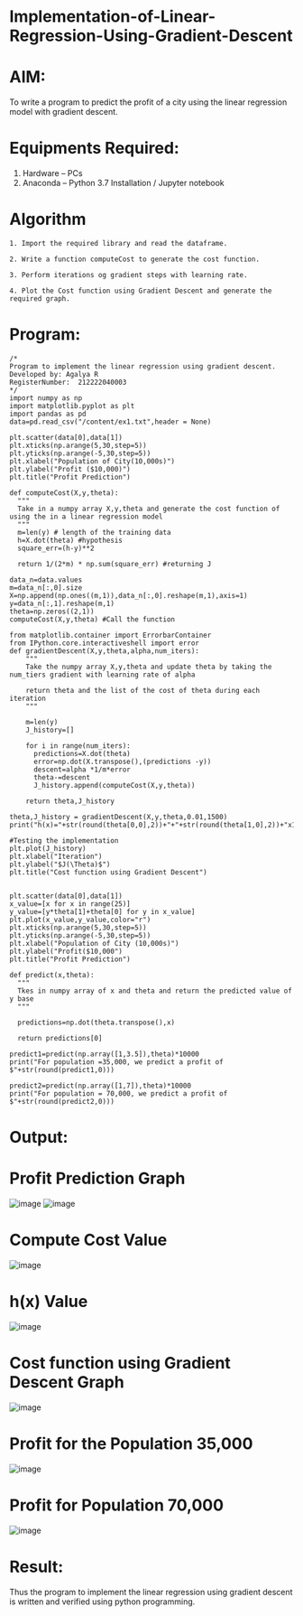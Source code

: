 # Implementation-of-Linear-Regression-Using-Gradient-Descent
# AIM:

To write a program to predict the profit of a city using the linear regression model with gradient descent.
# Equipments Required:

   1. Hardware – PCs
   2. Anaconda – Python 3.7 Installation / Jupyter notebook

# Algorithm

    1. Import the required library and read the dataframe.

    2. Write a function computeCost to generate the cost function.

    3. Perform iterations og gradient steps with learning rate.

    4. Plot the Cost function using Gradient Descent and generate the required graph.

# Program:
```
/*
Program to implement the linear regression using gradient descent.
Developed by: Agalya R
RegisterNumber:  212222040003
*/
import numpy as np
import matplotlib.pyplot as plt
import pandas as pd
data=pd.read_csv("/content/ex1.txt",header = None)

plt.scatter(data[0],data[1])
plt.xticks(np.arange(5,30,step=5))
plt.yticks(np.arange(-5,30,step=5))
plt.xlabel("Population of City(10,000s)")
plt.ylabel("Profit ($10,000)")
plt.title("Profit Prediction")

def computeCost(X,y,theta):
  """
  Take in a numpy array X,y,theta and generate the cost function of using the in a linear regression model
  """
  m=len(y) # length of the training data
  h=X.dot(theta) #hypothesis
  square_err=(h-y)**2

  return 1/(2*m) * np.sum(square_err) #returning J

data_n=data.values
m=data_n[:,0].size
X=np.append(np.ones((m,1)),data_n[:,0].reshape(m,1),axis=1)
y=data_n[:,1].reshape(m,1)
theta=np.zeros((2,1))
computeCost(X,y,theta) #Call the function

from matplotlib.container import ErrorbarContainer
from IPython.core.interactiveshell import error
def gradientDescent(X,y,theta,alpha,num_iters):
    """
    Take the numpy array X,y,theta and update theta by taking the num_tiers gradient with learning rate of alpha

    return theta and the list of the cost of theta during each iteration
    """

    m=len(y)
    J_history=[]

    for i in range(num_iters):
      predictions=X.dot(theta)
      error=np.dot(X.transpose(),(predictions -y))
      descent=alpha *1/m*error
      theta-=descent
      J_history.append(computeCost(X,y,theta))

    return theta,J_history

theta,J_history = gradientDescent(X,y,theta,0.01,1500)
print("h(x)="+str(round(theta[0,0],2))+"+"+str(round(theta[1,0],2))+"x1")

#Testing the implementation
plt.plot(J_history)
plt.xlabel("Iteration")
plt.ylabel("$J(\Theta)$")
plt.title("Cost function using Gradient Descent")


plt.scatter(data[0],data[1])
x_value=[x for x in range(25)]
y_value=[y*theta[1]+theta[0] for y in x_value]
plt.plot(x_value,y_value,color="r")
plt.xticks(np.arange(5,30,step=5))
plt.yticks(np.arange(-5,30,step=5))
plt.xlabel("Population of City (10,000s)")
plt.ylabel("Profit($10,000")
plt.title("Profit Prediction")

def predict(x,theta):
  """
  Tkes in numpy array of x and theta and return the predicted value of y base
  """

  predictions=np.dot(theta.transpose(),x)

  return predictions[0]

predict1=predict(np.array([1,3.5]),theta)*10000
print("For population =35,000, we predict a profit of $"+str(round(predict1,0)))

predict2=predict(np.array([1,7]),theta)*10000
print("For population = 70,000, we predict a profit of $"+str(round(predict2,0)))

```
# Output:
# Profit Prediction Graph

![image](https://github.com/AGALYARAMESHKUMAR/Implementation-of-Linear-Regression-Using-Gradient-Descent/assets/119394395/30a65537-bbbc-4c74-9782-c2ecfa93f8ae)
![image](https://github.com/AGALYARAMESHKUMAR/Implementation-of-Linear-Regression-Using-Gradient-Descent/assets/119394395/7c432b0f-f861-4a31-8bcd-f15817d81fce)



# Compute Cost Value
![image](https://github.com/AGALYARAMESHKUMAR/Implementation-of-Linear-Regression-Using-Gradient-Descent/assets/119394395/d3f855d0-98a8-4c5d-9098-1367513d9abd)


# h(x) Value

![image](https://github.com/AGALYARAMESHKUMAR/Implementation-of-Linear-Regression-Using-Gradient-Descent/assets/119394395/7d33cbb1-be0c-47ab-983b-30a9ec6d92cf)

# Cost function using Gradient Descent Graph
![image](https://github.com/AGALYARAMESHKUMAR/Implementation-of-Linear-Regression-Using-Gradient-Descent/assets/119394395/a5798ed4-99fd-4b0d-9643-92da51cf94cf)


# Profit for the Population 35,000

![image](https://github.com/AGALYARAMESHKUMAR/Implementation-of-Linear-Regression-Using-Gradient-Descent/assets/119394395/a2d76942-dade-4118-a2e6-528ff3d21b18)

# Profit for Population 70,000
![image](https://github.com/AGALYARAMESHKUMAR/Implementation-of-Linear-Regression-Using-Gradient-Descent/assets/119394395/4c71e668-95c8-4001-abfd-d29fb82fefc3)


# Result:
Thus the program to implement the linear regression using gradient descent is written and verified using python programming.
